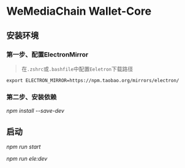 # WeMediaChain Wallet-Core

## 安装环境
### 第一步、配置ElectronMirror

> 在`.zshrc`或`.bashfile`中配置`Eeletron`下载路径

`export ELECTRON_MIRROR=https://npm.taobao.org/mirrors/electron/`

### 第二步、安装依赖
*npm install --save-dev*

## 启动
*npm run start*

*npm run ele:dev*



